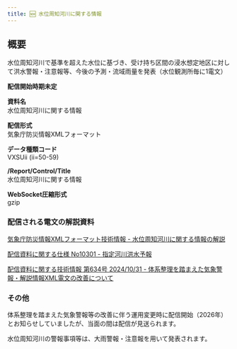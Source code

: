 ```yaml
---
title: 🆕 水位周知河川に関する情報
---
```


## 概要
水位周知河川で基準を超えた水位に基づき、受け持ち区間の浸水想定地区に対して洪水警報・注意報等、今後の予測・流域雨量を発表（水位観測所毎に1電文）

**配信開始時期未定**

**資料名** <br/>
水位周知河川に関する情報

**配信形式** <br/>
気象庁防災情報XMLフォーマット

**データ種類コード** <br/>
VXSUii (ii=50-59)

**/Report/Control/Title** <br/>
水位周知河川に関する情報

**WebSocket圧縮形式** <br/>
gzip

### 配信される電文の解説資料
[気象庁防災情報XMLフォーマット技術情報 - 水位周知河川に関する情報の解説](https://dmdata.jp/docs/jma/manual/0282-0282.pdf) 
 
 
[配信資料に関する仕様 No10301 - 指定河川洪水予報](https://www.data.jma.go.jp/suishin/shiyou/pdf/no10301)
 

[配信資料に関する技術情報 第634号 2024/10/31 - 体系整理を踏まえた気象警報・解説情報XML電文の改善について](https://dmdata.jp/docs/jma/technical/634.pdf) 

### その他 

体系整理を踏まえた気象警報等の改善に伴う運用変更時に配信開始（2026年）とお知らせしていましたが、当面の間は配信が見送られます。

水位周知河川の警報事項等は、大雨警報・注意報を用いて発表されます。
